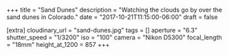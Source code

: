 +++
title = "Sand Dunes"
description = "Watching the clouds go by over the sand dunes in Colorado."
date = "2017-10-21T11:15:00-06:00"
draft = false

[extra]
cloudinary_url = "sand-dunes.jpg"
tags = []
aperture = "6.3"
shutter_speed = "1/3200"
iso = "100"
camera = "Nikon D5300"
focal_length = "18mm"
height_at_1200 = 857
+++
